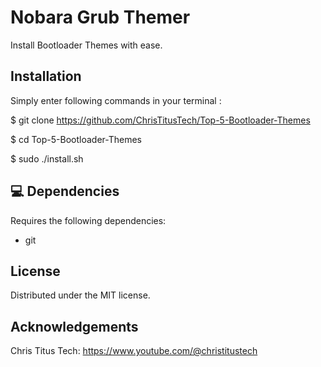 Nobara Grub Themer
======================================
Install Bootloader Themes with ease.

Installation
---------------

Simply enter following commands in your terminal :

$ git clone https://github.com/ChrisTitusTech/Top-5-Bootloader-Themes

$ cd Top-5-Bootloader-Themes

$ sudo ./install.sh

💻 Dependencies
---------------
Requires the following dependencies:
- git

License
----------
Distributed under the MIT license.

Acknowledgements
-------------------
Chris Titus Tech: https://www.youtube.com/@christitustech
